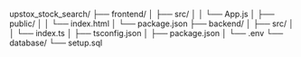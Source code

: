 upstox_stock_search/
├── frontend/
│   ├── src/
│   │   └── App.js
│   ├── public/
│   │   └── index.html
│   └── package.json
├── backend/
│   ├── src/
│   │   └── index.ts
│   ├── tsconfig.json
│   ├── package.json
│   └── .env
└── database/
    └── setup.sql

